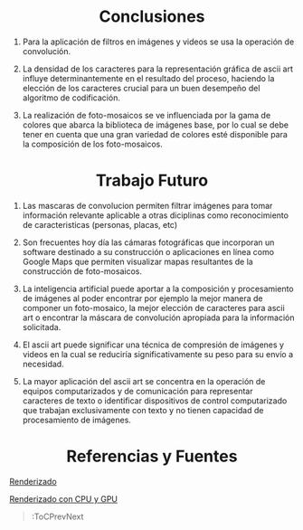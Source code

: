<h1 align="center">Conclusiones</h1>

1. Para la aplicación de filtros en imágenes y videos se usa la operación de convolución.

2. La densidad de los caracteres para la representación gráfica de ascii art influye determinantemente en el resultado del proceso, haciendo la elección de los caracteres crucial para un buen desempeño del algoritmo de codificación.

3. La realización de foto-mosaicos se ve influenciada por la gama de colores que abarca la biblioteca de imágenes base, por lo cual se debe tener en cuenta que una gran variedad de colores esté disponible para la composición de los foto-mosaicos.

<h1 align="center">Trabajo Futuro</h1>

1. Las mascaras de convolucion permiten filtrar imágenes para tomar información relevante aplicable a otras diciplinas como reconocimiento de caracteristicas (personas, placas, etc)

2. Son frecuentes hoy día las cámaras fotográficas que incorporan un software destinado a su construcción o aplicaciones en línea como Google Maps que permiten visualizar mapas resultantes de la construcción de foto-mosaicos. 

3. La inteligencia artificial puede aportar a la composición y procesamiento de imágenes al poder encontrar por ejemplo la mejor manera de componer un foto-mosaico, la mejor elección de caracteres para ascii art o encontrar la máscara de convolución apropiada para la información solicitada.

4. El ascii art puede significar una técnica de compresión de imágenes y videos en la cual se reduciría significativamente su peso para su envío a necesidad.

5. La mayor aplicación del ascii art se concentra en la operación de equipos computarizados y de comunicación para representar caracteres de texto o identificar dispositivos de control computarizado que trabajan exclusivamente con texto y no tienen capacidad de procesamiento de imágenes.

<h1 align="center">Referencias y Fuentes</h1>

[Renderizado](https://es.wikipedia.org/wiki/Renderización)

[Renderizado con CPU y GPU](https://www.iscarnet.com/2018/06/renderizar-con-gpu-cpu-o-ambos/)

> :ToCPrevNext